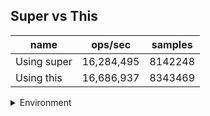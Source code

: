 ## Super vs This

|name|ops/sec|samples|
|-|-|-|
|Using super|16,284,495|8142248|
|Using this|16,686,937|8343469|


<details>
<summary>Environment</summary>

* __Machine:__ linux x64 | 4 vCPUs | 15.2GB Mem
* __Run:__ Mon Jun 24 2024 01:57:39 GMT+0000 (Coordinated Universal Time)
</details>

<!--
{"environment":{"platform":"linux","arch":"x64","cpus":4,"totalMemory":15.245216369628906},"benchmarks":[{"name":"Using super","opsSec":16284495.32953625,"samples":8142248},{"name":"Using this","opsSec":16686937.058220178,"samples":8343469}]}-->
